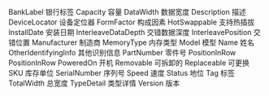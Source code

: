 BankLabel                         银行标签
Capacity                          容量
DataWidth                         数据宽度
Description                       描述
DeviceLocator                     设备定位器
FormFactor                        构成因素
HotSwappable                      支持热插拔
InstallDate                       安装日期
InterleaveDataDepth               交错数据深度
InterleavePosition                交错位置
Manufacturer                      制造商
MemoryType                        内存类型
Model                             模型
Name                              姓名
OtherIdentifyingInfo              其他识别信息
PartNumber                        零件号
PositionInRow                     PositionInRow
PoweredOn                         开机
Removable                         可拆卸的
Replaceable                       可更换
SKU                               库存单位
SerialNumber                      序列号
Speed                             速度
Status                            地位
Tag                               标签
TotalWidth                        总宽度
TypeDetail                        类型详情
Version                           版本